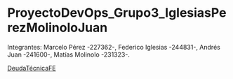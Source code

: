 # ProyectoDevOps_Grupo3_IglesiasPerezMolinoloJuan

Integrantes: Marcelo Pérez -227362-, Federico Iglesias -244831-, Andrés Juan -241600-, Matías Molinolo -231323-.

[DeudaTécnicaFE](./Documentos/DeudaT%C3%A9cnicaFE.md)
